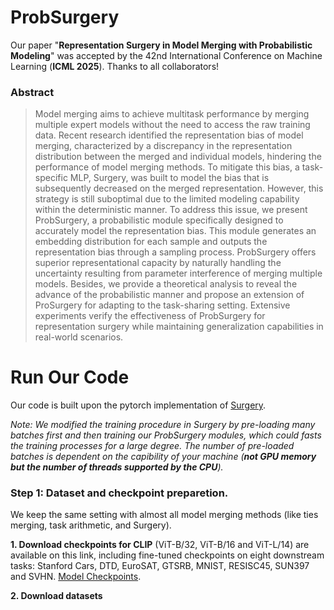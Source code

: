 # ProbSurgery

Our paper "**Representation Surgery in Model Merging with Probabilistic Modeling**" was accepted by the 42nd International Conference on Machine Learning (**ICML 2025**). Thanks to all collaborators!

### Abstract
> Model merging aims to achieve multitask performance by merging multiple expert models without the need to access the raw training data. Recent research identified the representation bias of model merging, characterized by a discrepancy in the representation distribution between the merged and individual models, hindering the performance of model merging methods. To mitigate this bias, a task-specific MLP, Surgery, was built to model the bias that is subsequently decreased on the merged representation. However, this strategy is still suboptimal due to the limited modeling capability within the deterministic manner. To address this issue, we present ProbSurgery, a probabilistic module specifically designed to accurately model the representation bias. This module generates an embedding distribution for each sample and outputs the representation bias through a sampling process. ProbSurgery offers superior representational capacity by naturally handling the uncertainty resulting from parameter interference of merging multiple models.  Besides, we provide a theoretical analysis to reveal the advance of the probabilistic manner and propose an extension of ProSurgery for adapting to the task-sharing setting. Extensive experiments verify the effectiveness of ProbSurgery for representation surgery while maintaining generalization capabilities in real-world scenarios. 


# Run Our Code
Our code is built upon the pytorch implementation of <a href="https://github.com/EnnengYang/RepresentationSurgery" target="_blank">Surgery</a>.

*Note: We modified the training procedure in Surgery by pre-loading many batches first and then training our ProbSurgery modules, which could fasts the training processes for a large degree. The number of pre-loaded batches is dependent on the capibility of your machine (**not GPU memory but the number of threads supported by the CPU**).*



### Step 1: Dataset and checkpoint preparetion.
We keep the same setting with almost all model merging methods (like ties merging, task arithmetic, and Surgery).

**1. Download checkpoints for CLIP** (ViT-B/32, ViT-B/16 and ViT-L/14) are available on this link, including fine-tuned checkpoints on eight downstream tasks: Stanford Cars, DTD, EuroSAT, GTSRB, MNIST, RESISC45, SUN397 and SVHN.
<a href="https://drive.google.com/drive/folders/1u_Tva6x0p6oxu5Eo0ZZsf-520Cc_3MKw" target="_blank">Model Checkpoints</a>.

**2. Download datasets** 
